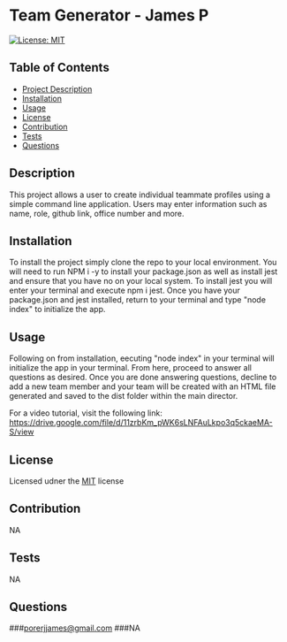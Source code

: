 # Team Generator - James P
  [![License: MIT](https://img.shields.io/badge/License-MIT-yellow.svg)](https://opensource.org/licenses/MIT)

  ## Table of Contents 
  - [Project Description](#Description)
  - [Installation](#Installation)
  - [Usage](#Usage)
  - [License](#License)
  - [Contribution](#Contribution)
  - [Tests](#Tests)
  - [Questions](#Questions)

  ## Description
  This project allows a user to create individual teammate profiles using a simple command line application. Users may enter information such as name, role, github link, office number and more. 

  ## Installation 
  To install the project simply clone the repo to your local environment. You will need to run NPM i -y to install your package.json as well as install jest and ensure that you have no on your local system. To install jest you will enter your terminal and execute npm i jest. Once you have your package.json and jest installed, return to your terminal and type "node index" to initialize the app.

  ## Usage 
  Following on from installation, eecuting "node index" in your terminal will initialize the app in your terminal. From here, proceed to answer all questions as desired. Once you are done answering questions, decline to add a new team member and your team will be created with an HTML file generated and saved to the dist folder within the main director. 

For a video tutorial, visit the following link: https://drive.google.com/file/d/11zrbKm_pWK6sLNFAuLkpo3q5ckaeMA-S/view

  ## License 
  Licensed udner the [MIT](https://opensource.org/licenses/MIT) license

  ## Contribution 
  NA

  ## Tests 
  NA

  ## Questions 
  ###porerjjames@gmail.com
  ###NA
